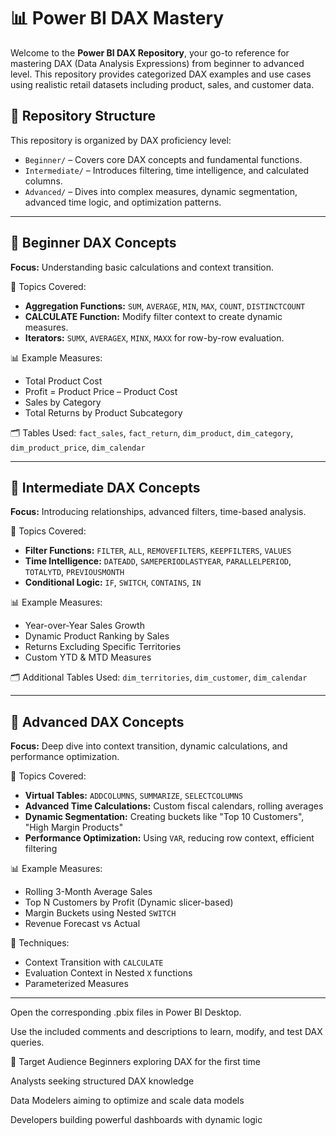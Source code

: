 # 📊 Power BI DAX Mastery

Welcome to the **Power BI DAX Repository**, your go-to reference for mastering DAX (Data Analysis Expressions) from beginner to advanced level. This repository provides categorized DAX examples and use cases using realistic retail datasets including product, sales, and customer data.

## 📁 Repository Structure

This repository is organized by DAX proficiency level:

- `Beginner/` – Covers core DAX concepts and fundamental functions.
- `Intermediate/` – Introduces filtering, time intelligence, and calculated columns.
- `Advanced/` – Dives into complex measures, dynamic segmentation, advanced time logic, and optimization patterns.

---

## 🧠 Beginner DAX Concepts

**Focus:** Understanding basic calculations and context transition.

📄 Topics Covered:
- **Aggregation Functions:** `SUM`, `AVERAGE`, `MIN`, `MAX`, `COUNT`, `DISTINCTCOUNT`
- **CALCULATE Function:** Modify filter context to create dynamic measures.
- **Iterators:** `SUMX`, `AVERAGEX`, `MINX`, `MAXX` for row-by-row evaluation.

📊 Example Measures:
- Total Product Cost
- Profit = Product Price – Product Cost
- Sales by Category
- Total Returns by Product Subcategory

🗂️ Tables Used:
`fact_sales`, `fact_return`, `dim_product`, `dim_category`, `dim_product_price`, `dim_calendar`

---

## 🧩 Intermediate DAX Concepts

**Focus:** Introducing relationships, advanced filters, time-based analysis.

📄 Topics Covered:
- **Filter Functions:** `FILTER`, `ALL`, `REMOVEFILTERS`, `KEEPFILTERS`, `VALUES`
- **Time Intelligence:** `DATEADD`, `SAMEPERIODLASTYEAR`, `PARALLELPERIOD`, `TOTALYTD`, `PREVIOUSMONTH`
- **Conditional Logic:** `IF`, `SWITCH`, `CONTAINS`, `IN`

📊 Example Measures:
- Year-over-Year Sales Growth
- Dynamic Product Ranking by Sales
- Returns Excluding Specific Territories
- Custom YTD & MTD Measures

🗂️ Additional Tables Used:
`dim_territories`, `dim_customer`, `dim_calendar`

---

## 🚀 Advanced DAX Concepts

**Focus:** Deep dive into context transition, dynamic calculations, and performance optimization.

📄 Topics Covered:
- **Virtual Tables:** `ADDCOLUMNS`, `SUMMARIZE`, `SELECTCOLUMNS`
- **Advanced Time Calculations:** Custom fiscal calendars, rolling averages
- **Dynamic Segmentation:** Creating buckets like "Top 10 Customers", "High Margin Products"
- **Performance Optimization:** Using `VAR`, reducing row context, efficient filtering

📊 Example Measures:
- Rolling 3-Month Average Sales
- Top N Customers by Profit (Dynamic slicer-based)
- Margin Buckets using Nested `SWITCH`
- Revenue Forecast vs Actual

🧠 Techniques:
- Context Transition with `CALCULATE`
- Evaluation Context in Nested `X` functions
- Parameterized Measures

---

Open the corresponding .pbix files in Power BI Desktop.

Use the included comments and descriptions to learn, modify, and test DAX queries.

🎯 Target Audience
Beginners exploring DAX for the first time

Analysts seeking structured DAX knowledge

Data Modelers aiming to optimize and scale data models

Developers building powerful dashboards with dynamic logic
